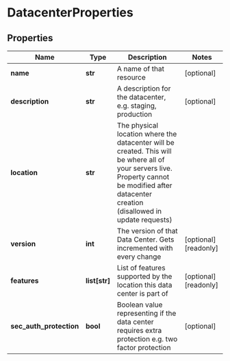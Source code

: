 # DatacenterProperties

## Properties
| Name | Type | Description | Notes |
| ------------ | ------------- | ------------- | ------------- |
| **name** | **str** | A name of that resource | [optional]  |
| **description** | **str** | A description for the datacenter, e.g. staging, production | [optional]  |
| **location** | **str** | The physical location where the datacenter will be created. This will be where all of your servers live. Property cannot be modified after datacenter creation (disallowed in update requests) |  |
| **version** | **int** | The version of that Data Center. Gets incremented with every change | [optional] [readonly]  |
| **features** | **list[str]** | List of features supported by the location this data center is part of | [optional] [readonly]  |
| **sec_auth_protection** | **bool** | Boolean value representing if the data center requires extra protection e.g. two factor protection | [optional]  |


